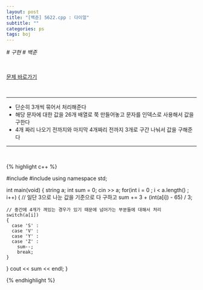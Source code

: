 ```yaml
---
layout: post
title: "[백준] 5622.cpp : 다이얼"
subtitle: ""
categories: ps
tags: boj
---
```


*# 구현 # 백준*

<br>

[문제 바로가기](https://www.acmicpc.net/problem/5622)

<br>

---

- 단순히 3개씩 묶어서 처리해준다
- 해당 문자에 대한 값을 26개 배열로 쭉 만들어놓고 문자를 인덱스로 사용해서 값을 구한다
- 4개 짜리 나오기 전까지와 마지막 4개짜리 전까지 3개로 구간 나눠서 값을 구해준다

---
<br>

{% highlight c++ %}

#include <iostream>
#include <string>
using namespace std;

int main(void)
{
  string a;
  int sum = 0;
  cin >> a;
  for(int i = 0 ; i < a.length() ; i++)
  {
    // 일단 3으로 나눈 값을 기준으로 다 구하고
    sum += 3 + (int(a[i]) - 65) / 3;

    // 중간에 4개가 껴있는 경우가 있기 때문에 넘어가는 부분들에 대해서 처리
    switch(a[i])
    {
      case 'S' :
      case 'V' :
      case 'Y' :
      case 'Z' :
        sum--;
        break;
    }
  }
  cout << sum << endl;
}

{% endhighlight %}

